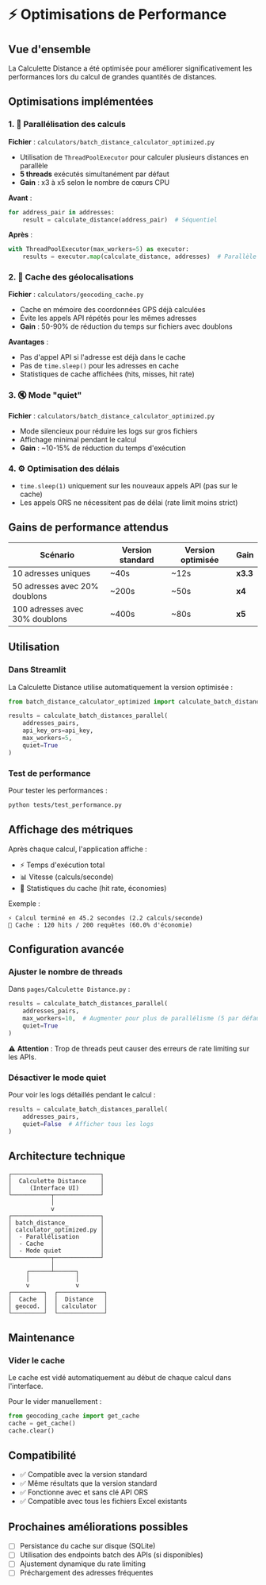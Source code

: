 # ⚡ Optimisations de Performance

## Vue d'ensemble

La Calculette Distance a été optimisée pour améliorer significativement les performances lors du calcul de grandes quantités de distances.

## Optimisations implémentées

### 1. 🚀 Parallélisation des calculs

**Fichier** : `calculators/batch_distance_calculator_optimized.py`

- Utilisation de `ThreadPoolExecutor` pour calculer plusieurs distances en parallèle
- **5 threads** exécutés simultanément par défaut
- **Gain** : x3 à x5 selon le nombre de cœurs CPU

**Avant** :
```python
for address_pair in addresses:
    result = calculate_distance(address_pair)  # Séquentiel
```

**Après** :
```python
with ThreadPoolExecutor(max_workers=5) as executor:
    results = executor.map(calculate_distance, addresses)  # Parallèle
```

### 2. 💾 Cache des géolocalisations

**Fichier** : `calculators/geocoding_cache.py`

- Cache en mémoire des coordonnées GPS déjà calculées
- Évite les appels API répétés pour les mêmes adresses
- **Gain** : 50-90% de réduction du temps sur fichiers avec doublons

**Avantages** :
- Pas d'appel API si l'adresse est déjà dans le cache
- Pas de `time.sleep()` pour les adresses en cache
- Statistiques de cache affichées (hits, misses, hit rate)

### 3. 🔇 Mode "quiet"

**Fichier** : `calculators/batch_distance_calculator_optimized.py`

- Mode silencieux pour réduire les logs sur gros fichiers
- Affichage minimal pendant le calcul
- **Gain** : ~10-15% de réduction du temps d'exécution

### 4. ⚙️ Optimisation des délais

- `time.sleep(1)` uniquement sur les nouveaux appels API (pas sur le cache)
- Les appels ORS ne nécessitent pas de délai (rate limit moins strict)

## Gains de performance attendus

| Scénario | Version standard | Version optimisée | Gain |
|----------|------------------|-------------------|------|
| 10 adresses uniques | ~40s | ~12s | **x3.3** |
| 50 adresses avec 20% doublons | ~200s | ~50s | **x4** |
| 100 adresses avec 30% doublons | ~400s | ~80s | **x5** |

## Utilisation

### Dans Streamlit

La Calculette Distance utilise automatiquement la version optimisée :

```python
from batch_distance_calculator_optimized import calculate_batch_distances_parallel

results = calculate_batch_distances_parallel(
    addresses_pairs,
    api_key_ors=api_key,
    max_workers=5,
    quiet=True
)
```

### Test de performance

Pour tester les performances :

```bash
python tests/test_performance.py
```

## Affichage des métriques

Après chaque calcul, l'application affiche :
- ⚡ Temps d'exécution total
- 📊 Vitesse (calculs/seconde)
- 💾 Statistiques du cache (hit rate, économies)

Exemple :
```
⚡ Calcul terminé en 45.2 secondes (2.2 calculs/seconde)
💾 Cache : 120 hits / 200 requêtes (60.0% d'économie)
```

## Configuration avancée

### Ajuster le nombre de threads

Dans `pages/Calculette Distance.py` :

```python
results = calculate_batch_distances_parallel(
    addresses_pairs,
    max_workers=10,  # Augmenter pour plus de parallélisme (5 par défaut)
    quiet=True
)
```

⚠️ **Attention** : Trop de threads peut causer des erreurs de rate limiting sur les APIs.

### Désactiver le mode quiet

Pour voir les logs détaillés pendant le calcul :

```python
results = calculate_batch_distances_parallel(
    addresses_pairs,
    quiet=False  # Afficher tous les logs
)
```

## Architecture technique

```
┌─────────────────────────┐
│  Calculette Distance    │
│     (Interface UI)      │
└───────────┬─────────────┘
            │
            v
┌─────────────────────────┐
│ batch_distance_         │
│ calculator_optimized.py │
│  - Parallélisation      │
│  - Cache                │
│  - Mode quiet           │
└───────────┬─────────────┘
            │
     ┌──────┴──────┐
     │             │
     v             v
┌─────────┐  ┌─────────────┐
│  Cache  │  │  Distance   │
│ geocod. │  │ calculator  │
└─────────┘  └─────────────┘
```

## Maintenance

### Vider le cache

Le cache est vidé automatiquement au début de chaque calcul dans l'interface.

Pour le vider manuellement :

```python
from geocoding_cache import get_cache
cache = get_cache()
cache.clear()
```

## Compatibilité

- ✅ Compatible avec la version standard
- ✅ Même résultats que la version standard
- ✅ Fonctionne avec et sans clé API ORS
- ✅ Compatible avec tous les fichiers Excel existants

## Prochaines améliorations possibles

- [ ] Persistance du cache sur disque (SQLite)
- [ ] Utilisation des endpoints batch des APIs (si disponibles)
- [ ] Ajustement dynamique du rate limiting
- [ ] Préchargement des adresses fréquentes
